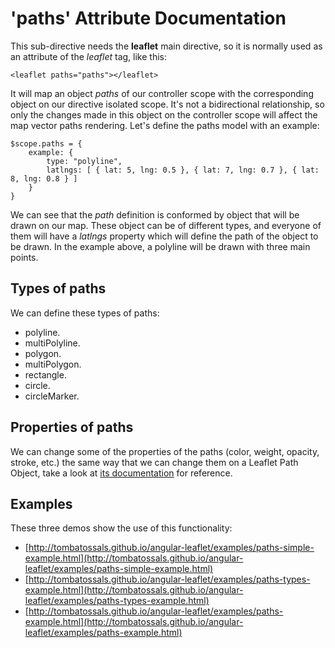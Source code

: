 'paths' Attribute Documentation
==================================

This sub-directive needs the **leaflet** main directive, so it is normally used as an attribute of the *leaflet* tag, like this:

```
<leaflet paths="paths"></leaflet>
```

It will map an object _paths_ of our controller scope with the corresponding object on our directive isolated scope. It's not a bidirectional relationship, so only the changes made in this object on the controller scope will affect the map vector paths rendering. Let's define the paths model with an example:

```
$scope.paths = {
    example: {
        type: "polyline",
        latlngs: [ { lat: 5, lng: 0.5 }, { lat: 7, lng: 0.7 }, { lat: 8, lng: 0.8 } ]
    }
}
```

We can see that the _path_ definition is conformed by object that will be drawn on our map. These object can be of different types, and everyone of them will have a _latlngs_ property which will define the path of the object to be drawn. In the example above, a polyline will be drawn with three main points.

Types of paths
--------------
We can define these types of paths:

* polyline.
* multiPolyline.
* polygon.
* multiPolygon.
* rectangle.
* circle.
* circleMarker.

Properties of paths
-------------------
We can change some of the properties of the paths (color, weight, opacity, stroke, etc.) the same way that we can change them on a Leaflet Path Object, take a look at [its documentation](http://leafletjs.com/reference.html#path) for reference.

Examples
--------
These three demos show the use of this functionality:
* [http://tombatossals.github.io/angular-leaflet/examples/paths-simple-example.html](http://tombatossals.github.io/angular-leaflet/examples/paths-simple-example.html)
* [http://tombatossals.github.io/angular-leaflet/examples/paths-types-example.html](http://tombatossals.github.io/angular-leaflet/examples/paths-types-example.html)
* [http://tombatossals.github.io/angular-leaflet/examples/paths-example.html](http://tombatossals.github.io/angular-leaflet/examples/paths-example.html)
